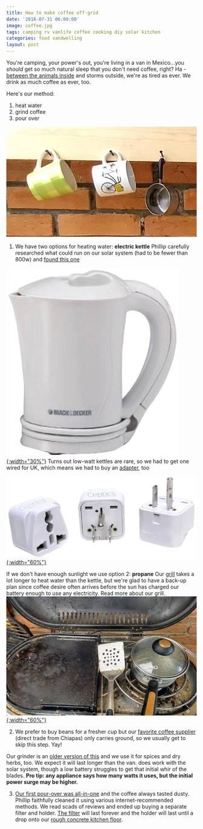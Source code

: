 ```yaml
---
title: How to make coffee off-grid
date: '2018-07-31 06:00:00'
image: coffee.jpg
tags: camping rv vanlife coffee cooking diy solar kitchen
categories: food vandwelling
layout: post
---
```


You're camping, your power's out, you're living in a van in Mexico...you *should* get so much natural sleep that you don't need coffee, right? Ha - [between the animals inside](https://reverdecer.annalisagross.com/2018/07/14/i-sleep-with-six/) and storms outside, we're as tired as ever. We drink as much coffee as ever, too.

Here's our method:

1. heat water
2. grind coffee
3. pour over

![](/images/mugs.jpg)

1. We have two options for heating water: 
**electric kettle** Phillip carefully researched what could run on our solar system (had to be fewer than 800w) and [found this one](https://www.amazon.com/gp/product/B009USKLQQ/ref=as_li_tl?ie=UTF8&tag=annalisa144-20&camp=1789&creative=9325&linkCode=as2&creativeASIN=B009USKLQQ&linkId=7d1278ed0ebcf2b383089b825d8dfebb)

[![](/images/kettle_.jpg){:width="30%"}](/images/kettle.jpg)
Turns out low-watt kettles are rare, so we had to get one wired for UK, which means we had to buy an [adapter](https://www.amazon.com/gp/product/B0080SE6H2/ref=as_li_tl?ie=UTF8&camp=1789&creative=9325&creativeASIN=B0080SE6H2&linkCode=as2&tag=annalisa144-20&linkId=e39918fe1e699565a472c4bd174da83b), too

[![](/images/adapter_.jpg){:width="60%"}](/images/adapter.jpg)

If we don't have enough sunlight we use option 2:
**propane** Our [grill](https://www.amazon.com/gp/product/B0078IMV1S/ref=as_li_tl?ie=UTF8&tag=annalisa144-20&camp=1789&creative=9325&linkCode=as2&creativeASIN=B0078IMV1S&linkId=3042e052551918ab9a623b8075f6dbb7) takes a lot longer to heat water than the kettle, but we're glad to have a back-up plan since coffee desire often arrives before the sun has charged our battery enough to use any electricity. Read more about our grill.
[![](/images/grill_.jpg){:width="60%"}](/images/grill.jpg)


2. We prefer to buy beans for a fresher cup but our [favorite coffee supplier](facebook.com/pg/CaFe-de-Gaby-1673228209668570) (direct trade from Chiapas) only carries ground, so we usually get to skip this step. Yay!

Our grinder is an [older version of this](https://www.amazon.com/gp/product/B00005OTXM/ref=as_li_tl?ie=UTF8&tag=annalisa144-20&camp=1789&creative=9325&linkCode=as2&creativeASIN=B00005OTXM&linkId=f459143b0d11642e6bfac679f20e0e0a)  and we use it for spices and dry herbs, too. We expect it will last longer than the van. does work with the solar system, though a low battery struggles to get that initial whir of the blades. **Pro tip: any appliance says how many watts it uses, but the initial power surge may be higher.**

3. [Our first pour-over was all-in-one](https://www.amazon.com/gp/product/B01DH1LB10/ref=as_li_tl?ie=UTF8&camp=1789&creative=9325&creativeASIN=B01DH1LB10&linkCode=as2&tag=annalisa144-20&linkId=c332c222fab9252ad458798a6f1459e1) and the coffee always tasted dusty. Phillip faithfully cleaned it using various internet-recommended methods. We read scads of reviews and ended up buying a separate filter and holder. [The filter](https://www.amazon.com/gp/product/B01MY7OBSS/ref=as_li_tl?ie=UTF8&tag=annalisa144-20&camp=1789&creative=9325&linkCode=as2&creativeASIN=B01MY7OBSS&linkId=61c604ccddfba66810935b66c61dd8dd) will last forever and the holder will last until a drop onto our [rough concrete kitchen floor](https://reverdecer.annalisagross.com/2018/06/30/rustico/).